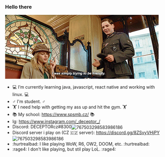 ### Hello there
![Meme](https://github.com/kolar-daniel/gif/blob/main/1.gif)
- :computer: I’m currently learning java, javascript, react native and working with linux. :computer:
- :male_sign: I'm student. :male_sign:
- :weight_lifting: I need help with getting my ass up and hit the gym. :weight_lifting:
- :books: My school: https://www.spsmb.cz/ :books:
- Ig: https://www.instagram.com/_deceptor_/
- Discord: DECEPTORcz#8300<img align="center" src="https://raw.githubusercontent.com/rahuldkjain/github-profile-readme-generator/master/src/images/icons/Social/discord.svg" alt="767503298583986186" height="30" width="40" /></a>
- Discord server i play on (CZ 🇨🇿 server): https://discord.gg/8ZSvyVHjPY<img align="center" src="https://raw.githubusercontent.com/rahuldkjain/github-profile-readme-generator/master/src/images/icons/Social/discord.svg" alt="767503298583986186" height="30" width="40" /></a>
- :hurtrealbad: I like playing WoW, R6, OW2, DOOM, etc. :hurtrealbad:
- :rage4: I don't like playing, but stil play LoL. :rage4:
